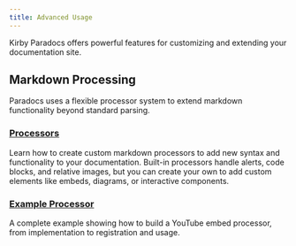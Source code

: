 ```yaml
---
title: Advanced Usage
---
```


Kirby Paradocs offers powerful features for customizing and extending your documentation site.

## Markdown Processing

Paradocs uses a flexible processor system to extend markdown functionality beyond standard parsing.

### [Processors](https://moinfra.me/docs/moinframe-kirby-paradocs/03-advanced/processors)

Learn how to create custom markdown processors to add new syntax and functionality to your documentation. Built-in processors handle alerts, code blocks, and relative images, but you can create your own to add custom elements like embeds, diagrams, or interactive components.

### [Example Processor](https://moinfra.me/docs/moinframe-kirby-paradocs/03-advanced/example-processor)

A complete example showing how to build a YouTube embed processor, from implementation to registration and usage.
